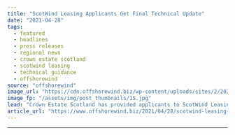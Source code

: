 ```yaml
---
title: "ScotWind Leasing Applicants Get Final Technical Update"
date: "2021-04-28"
tags: 
  - featured
  - headlines
  - press releases
  - regional news
  - crown estate scotland
  - scotwind leasing
  - technical guidance
  - offshorewind
source: "offshorewind"
image_url: "https://cdn.offshorewind.biz/wp-content/uploads/sites/2/2021/04/28115503/ScotWind-Leasing-Applicants-Get-Final-Technical-Update.jpg"
image_fp: "/assets/img/post_thumbnails/15.jpg"
lead: "Crown Estate Scotland has provided applicants to ScotWind Leasing with the updated technical guidance"
article_url: "https://www.offshorewind.biz/2021/04/28/scotwind-leasing-applicants-get-final-technical-update/"
---
```


---
